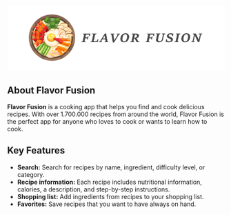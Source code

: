 <!-- PROJECT LOGO -->
<br />
<div align="center">
  <a href="https://github.com/othneildrew/Best-README-Template">
    <img src="assets/logo.png" alt="Logo">
  </a>

</div>

## About Flavor Fusion

**Flavor Fusion** is a cooking app that helps you find and cook delicious recipes. With over 1.700.000 recipes from around the world, Flavor Fusion is the perfect app for anyone who loves to cook or wants to learn how to cook.

## Key Features

- **Search:** Search for recipes by name, ingredient, difficulty level, or category.
- **Recipe information:** Each recipe includes nutritional information, calories, a description, and step-by-step instructions.
- **Shopping list:** Add ingredients from recipes to your shopping list.
- **Favorites:** Save recipes that you want to have always on hand.
